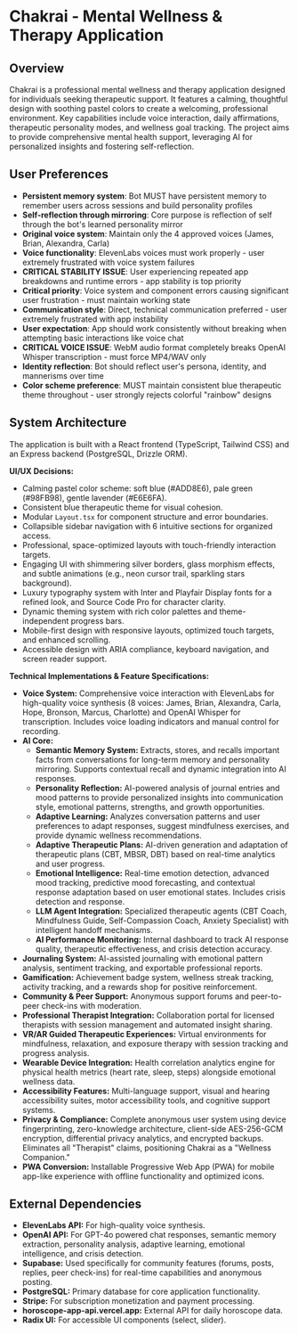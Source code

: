 # Chakrai - Mental Wellness & Therapy Application

## Overview
Chakrai is a professional mental wellness and therapy application designed for individuals seeking therapeutic support. It features a calming, thoughtful design with soothing pastel colors to create a welcoming, professional environment. Key capabilities include voice interaction, daily affirmations, therapeutic personality modes, and wellness goal tracking. The project aims to provide comprehensive mental health support, leveraging AI for personalized insights and fostering self-reflection.

## User Preferences
- **Persistent memory system**: Bot MUST have persistent memory to remember users across sessions and build personality profiles
- **Self-reflection through mirroring**: Core purpose is reflection of self through the bot's learned personality mirror
- **Original voice system**: Maintain only the 4 approved voices (James, Brian, Alexandra, Carla)
- **Voice functionality**: ElevenLabs voices must work properly - user extremely frustrated with voice system failures
- **CRITICAL STABILITY ISSUE**: User experiencing repeated app breakdowns and runtime errors - app stability is top priority
- **Critical priority**: Voice system and component errors causing significant user frustration - must maintain working state
- **Communication style**: Direct, technical communication preferred - user extremely frustrated with app instability
- **User expectation**: App should work consistently without breaking when attempting basic interactions like voice chat
- **CRITICAL VOICE ISSUE**: WebM audio format completely breaks OpenAI Whisper transcription - must force MP4/WAV only
- **Identity reflection**: Bot should reflect user's persona, identity, and mannerisms over time
- **Color scheme preference**: MUST maintain consistent blue therapeutic theme throughout - user strongly rejects colorful "rainbow" designs

## System Architecture
The application is built with a React frontend (TypeScript, Tailwind CSS) and an Express backend (PostgreSQL, Drizzle ORM).

**UI/UX Decisions:**
- Calming pastel color scheme: soft blue (#ADD8E6), pale green (#98FB98), gentle lavender (#E6E6FA).
- Consistent blue therapeutic theme for visual cohesion.
- Modular `Layout.tsx` for component structure and error boundaries.
- Collapsible sidebar navigation with 6 intuitive sections for organized access.
- Professional, space-optimized layouts with touch-friendly interaction targets.
- Engaging UI with shimmering silver borders, glass morphism effects, and subtle animations (e.g., neon cursor trail, sparkling stars background).
- Luxury typography system with Inter and Playfair Display fonts for a refined look, and Source Code Pro for character clarity.
- Dynamic theming system with rich color palettes and theme-independent progress bars.
- Mobile-first design with responsive layouts, optimized touch targets, and enhanced scrolling.
- Accessible design with ARIA compliance, keyboard navigation, and screen reader support.

**Technical Implementations & Feature Specifications:**
- **Voice System:** Comprehensive voice interaction with ElevenLabs for high-quality voice synthesis (8 voices: James, Brian, Alexandra, Carla, Hope, Bronson, Marcus, Charlotte) and OpenAI Whisper for transcription. Includes voice loading indicators and manual control for recording.
- **AI Core:**
    - **Semantic Memory System:** Extracts, stores, and recalls important facts from conversations for long-term memory and personality mirroring. Supports contextual recall and dynamic integration into AI responses.
    - **Personality Reflection:** AI-powered analysis of journal entries and mood patterns to provide personalized insights into communication style, emotional patterns, strengths, and growth opportunities.
    - **Adaptive Learning:** Analyzes conversation patterns and user preferences to adapt responses, suggest mindfulness exercises, and provide dynamic wellness recommendations.
    - **Adaptive Therapeutic Plans:** AI-driven generation and adaptation of therapeutic plans (CBT, MBSR, DBT) based on real-time analytics and user progress.
    - **Emotional Intelligence:** Real-time emotion detection, advanced mood tracking, predictive mood forecasting, and contextual response adaptation based on user emotional states. Includes crisis detection and response.
    - **LLM Agent Integration:** Specialized therapeutic agents (CBT Coach, Mindfulness Guide, Self-Compassion Coach, Anxiety Specialist) with intelligent handoff mechanisms.
    - **AI Performance Monitoring:** Internal dashboard to track AI response quality, therapeutic effectiveness, and crisis detection accuracy.
- **Journaling System:** AI-assisted journaling with emotional pattern analysis, sentiment tracking, and exportable professional reports.
- **Gamification:** Achievement badge system, wellness streak tracking, activity tracking, and a rewards shop for positive reinforcement.
- **Community & Peer Support:** Anonymous support forums and peer-to-peer check-ins with moderation.
- **Professional Therapist Integration:** Collaboration portal for licensed therapists with session management and automated insight sharing.
- **VR/AR Guided Therapeutic Experiences:** Virtual environments for mindfulness, relaxation, and exposure therapy with session tracking and progress analysis.
- **Wearable Device Integration:** Health correlation analytics engine for physical health metrics (heart rate, sleep, steps) alongside emotional wellness data.
- **Accessibility Features:** Multi-language support, visual and hearing accessibility suites, motor accessibility tools, and cognitive support systems.
- **Privacy & Compliance:** Complete anonymous user system using device fingerprinting, zero-knowledge architecture, client-side AES-256-GCM encryption, differential privacy analytics, and encrypted backups. Eliminates all "Therapist" claims, positioning Chakrai as a "Wellness Companion."
- **PWA Conversion:** Installable Progressive Web App (PWA) for mobile app-like experience with offline functionality and optimized icons.

## External Dependencies
- **ElevenLabs API:** For high-quality voice synthesis.
- **OpenAI API:** For GPT-4o powered chat responses, semantic memory extraction, personality analysis, adaptive learning, emotional intelligence, and crisis detection.
- **Supabase:** Used specifically for community features (forums, posts, replies, peer check-ins) for real-time capabilities and anonymous posting.
- **PostgreSQL:** Primary database for core application functionality.
- **Stripe:** For subscription monetization and payment processing.
- **horoscope-app-api.vercel.app:** External API for daily horoscope data.
- **Radix UI:** For accessible UI components (select, slider).